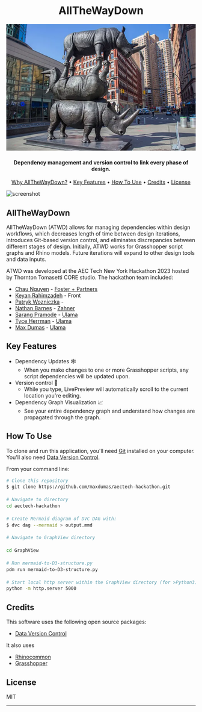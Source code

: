 <h1 align="center">
  <br>
  AllTheWayDown
  <br>
</h1>

![Rhinos ATWD](/Static/stacked-rhinos-sculpture.png)

<h4 align="center">Dependency management and version control to link every phase of design.</h4>

<p align="center">
  <a href="#why">Why AllTheWayDown?</a> •
  <a href="#key-features">Key Features</a> •
  <a href="#how-to-use">How To Use</a> •
  <a href="#credits">Credits</a> •
  <a href="#license">License</a>
</p>

![screenshot]()

## AllTheWayDown

AllTheWayDown (ATWD) allows for managing dependencies within design workflows, which decreases length of time between design iterations, introduces Git-based version control, and eliminates discrepancies between different stages of design.  Initially, ATWD works for Grasshopper script graphs and Rhino models. Future iterations will expand to other design tools and data inputs.  

ATWD was developed at the AEC Tech New York Hackathon 2023 hosted by Thornton Tomasetti CORE studio. The hackathon team included:
- [Chau Nguyen](https://github.com/minhchau1510) - [Foster + Partners](https://www.fosterandpartners.com)
- [Keyan Rahimzadeh](https://github.com/keyan-r) - Front
- [Patryk Wozniczka](https://github.com/patrykwoz) - 
- [Nathan Barnes](https://github.com/nathan-barnes) - [Zahner](https://www.azahner.com/)
- [Sarang Pramode](https://github.com/Sarang-Pramode) - [Ulama](https://ulama.tech)
- [Tyce Herrman](https://github.com/TyceHerrman) - [Ulama](https://ulama.tech)
- [Max Dumas](https://github.com/maxdumas) - [Ulama](https://ulama.tech)

## Key Features

* Dependency Updates 🕸️
  - When you make changes to one or more Grasshopper scripts, any script dependencies will be updated upon.
* Version control 🚧
  - While you type, LivePreview will automatically scroll to the current location you're editing.
* Dependency Graph Visualization 📈
  - See your entire dependency graph and understand how changes are propagated through the graph.


## How To Use

To clone and run this application, you'll need [Git](https://git-scm.com) installed on your computer. You'll also need [Data Version Control](https://dvc.org/doc/install).

From your command line:

```bash
# Clone this repository
$ git clone https://github.com/maxdumas/aectech-hackathon.git

# Navigate to directory
cd aectech-hackathon

# Create Mermaid diagram of DVC DAG with:
$ dvc dag --mermaid > output.mmd

# Navigate to GraphView directory

cd GraphView

# Run mermaid-to-D3-structure.py
pdm run mermaid-to-D3-structure.py

# Start local http server within the GraphView directory (for >Python3)
python -m http.server 5000

```


## Credits

This software uses the following open source packages:

- [Data Version Control](https://dvc.org/)

It also uses

- [Rhinocommon](https://www.rhino3d.com)
- [Grasshopper](https://www.grasshopper3d.com)



## License

MIT

---

